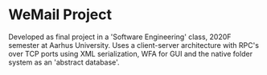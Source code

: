 # WeMail Project
Developed as final project in a 'Software Engineering' class, 2020F semester at Aarhus University. 
Uses a client-server architecture with RPC's over TCP ports using XML serialization, WFA for GUI and the native folder system as an 'abstract database'. 
